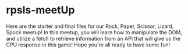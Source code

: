 # rpsls-meetUp

Here are the starter and final files for our Rock, Paper, Scissor, Lizard, Spock meetup!
In this meetup, you will learn how to manipulate the DOM, and utilize a fetch to retrieve information from an API that will give us the CPU response in this game!
Hope you're all ready to have some fun!
